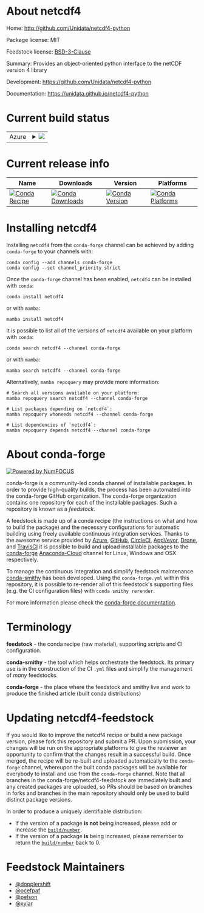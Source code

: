 About netcdf4
=============

Home: http://github.com/Unidata/netcdf4-python

Package license: MIT

Feedstock license: [BSD-3-Clause](https://github.com/conda-forge/netcdf4-feedstock/blob/main/LICENSE.txt)

Summary: Provides an object-oriented python interface to the netCDF version 4 library

Development: https://github.com/Unidata/netcdf4-python

Documentation: https://unidata.github.io/netcdf4-python

Current build status
====================


<table>
    
  <tr>
    <td>Azure</td>
    <td>
      <details>
        <summary>
          <a href="https://dev.azure.com/conda-forge/feedstock-builds/_build/latest?definitionId=676&branchName=main">
            <img src="https://dev.azure.com/conda-forge/feedstock-builds/_apis/build/status/netcdf4-feedstock?branchName=main">
          </a>
        </summary>
        <table>
          <thead><tr><th>Variant</th><th>Status</th></tr></thead>
          <tbody><tr>
              <td>linux_64_mpimpichnumpy1.20python3.8.____73_pypy</td>
              <td>
                <a href="https://dev.azure.com/conda-forge/feedstock-builds/_build/latest?definitionId=676&branchName=main">
                  <img src="https://dev.azure.com/conda-forge/feedstock-builds/_apis/build/status/netcdf4-feedstock?branchName=main&jobName=linux&configuration=linux_64_mpimpichnumpy1.20python3.8.____73_pypy" alt="variant">
                </a>
              </td>
            </tr><tr>
              <td>linux_64_mpimpichnumpy1.20python3.8.____cpython</td>
              <td>
                <a href="https://dev.azure.com/conda-forge/feedstock-builds/_build/latest?definitionId=676&branchName=main">
                  <img src="https://dev.azure.com/conda-forge/feedstock-builds/_apis/build/status/netcdf4-feedstock?branchName=main&jobName=linux&configuration=linux_64_mpimpichnumpy1.20python3.8.____cpython" alt="variant">
                </a>
              </td>
            </tr><tr>
              <td>linux_64_mpimpichnumpy1.20python3.9.____73_pypy</td>
              <td>
                <a href="https://dev.azure.com/conda-forge/feedstock-builds/_build/latest?definitionId=676&branchName=main">
                  <img src="https://dev.azure.com/conda-forge/feedstock-builds/_apis/build/status/netcdf4-feedstock?branchName=main&jobName=linux&configuration=linux_64_mpimpichnumpy1.20python3.9.____73_pypy" alt="variant">
                </a>
              </td>
            </tr><tr>
              <td>linux_64_mpimpichnumpy1.20python3.9.____cpython</td>
              <td>
                <a href="https://dev.azure.com/conda-forge/feedstock-builds/_build/latest?definitionId=676&branchName=main">
                  <img src="https://dev.azure.com/conda-forge/feedstock-builds/_apis/build/status/netcdf4-feedstock?branchName=main&jobName=linux&configuration=linux_64_mpimpichnumpy1.20python3.9.____cpython" alt="variant">
                </a>
              </td>
            </tr><tr>
              <td>linux_64_mpimpichnumpy1.21python3.10.____cpython</td>
              <td>
                <a href="https://dev.azure.com/conda-forge/feedstock-builds/_build/latest?definitionId=676&branchName=main">
                  <img src="https://dev.azure.com/conda-forge/feedstock-builds/_apis/build/status/netcdf4-feedstock?branchName=main&jobName=linux&configuration=linux_64_mpimpichnumpy1.21python3.10.____cpython" alt="variant">
                </a>
              </td>
            </tr><tr>
              <td>linux_64_mpimpichnumpy1.23python3.11.____cpython</td>
              <td>
                <a href="https://dev.azure.com/conda-forge/feedstock-builds/_build/latest?definitionId=676&branchName=main">
                  <img src="https://dev.azure.com/conda-forge/feedstock-builds/_apis/build/status/netcdf4-feedstock?branchName=main&jobName=linux&configuration=linux_64_mpimpichnumpy1.23python3.11.____cpython" alt="variant">
                </a>
              </td>
            </tr><tr>
              <td>linux_64_mpinompinumpy1.20python3.8.____73_pypy</td>
              <td>
                <a href="https://dev.azure.com/conda-forge/feedstock-builds/_build/latest?definitionId=676&branchName=main">
                  <img src="https://dev.azure.com/conda-forge/feedstock-builds/_apis/build/status/netcdf4-feedstock?branchName=main&jobName=linux&configuration=linux_64_mpinompinumpy1.20python3.8.____73_pypy" alt="variant">
                </a>
              </td>
            </tr><tr>
              <td>linux_64_mpinompinumpy1.20python3.8.____cpython</td>
              <td>
                <a href="https://dev.azure.com/conda-forge/feedstock-builds/_build/latest?definitionId=676&branchName=main">
                  <img src="https://dev.azure.com/conda-forge/feedstock-builds/_apis/build/status/netcdf4-feedstock?branchName=main&jobName=linux&configuration=linux_64_mpinompinumpy1.20python3.8.____cpython" alt="variant">
                </a>
              </td>
            </tr><tr>
              <td>linux_64_mpinompinumpy1.20python3.9.____73_pypy</td>
              <td>
                <a href="https://dev.azure.com/conda-forge/feedstock-builds/_build/latest?definitionId=676&branchName=main">
                  <img src="https://dev.azure.com/conda-forge/feedstock-builds/_apis/build/status/netcdf4-feedstock?branchName=main&jobName=linux&configuration=linux_64_mpinompinumpy1.20python3.9.____73_pypy" alt="variant">
                </a>
              </td>
            </tr><tr>
              <td>linux_64_mpinompinumpy1.20python3.9.____cpython</td>
              <td>
                <a href="https://dev.azure.com/conda-forge/feedstock-builds/_build/latest?definitionId=676&branchName=main">
                  <img src="https://dev.azure.com/conda-forge/feedstock-builds/_apis/build/status/netcdf4-feedstock?branchName=main&jobName=linux&configuration=linux_64_mpinompinumpy1.20python3.9.____cpython" alt="variant">
                </a>
              </td>
            </tr><tr>
              <td>linux_64_mpinompinumpy1.21python3.10.____cpython</td>
              <td>
                <a href="https://dev.azure.com/conda-forge/feedstock-builds/_build/latest?definitionId=676&branchName=main">
                  <img src="https://dev.azure.com/conda-forge/feedstock-builds/_apis/build/status/netcdf4-feedstock?branchName=main&jobName=linux&configuration=linux_64_mpinompinumpy1.21python3.10.____cpython" alt="variant">
                </a>
              </td>
            </tr><tr>
              <td>linux_64_mpinompinumpy1.23python3.11.____cpython</td>
              <td>
                <a href="https://dev.azure.com/conda-forge/feedstock-builds/_build/latest?definitionId=676&branchName=main">
                  <img src="https://dev.azure.com/conda-forge/feedstock-builds/_apis/build/status/netcdf4-feedstock?branchName=main&jobName=linux&configuration=linux_64_mpinompinumpy1.23python3.11.____cpython" alt="variant">
                </a>
              </td>
            </tr><tr>
              <td>linux_64_mpiopenmpinumpy1.20python3.8.____73_pypy</td>
              <td>
                <a href="https://dev.azure.com/conda-forge/feedstock-builds/_build/latest?definitionId=676&branchName=main">
                  <img src="https://dev.azure.com/conda-forge/feedstock-builds/_apis/build/status/netcdf4-feedstock?branchName=main&jobName=linux&configuration=linux_64_mpiopenmpinumpy1.20python3.8.____73_pypy" alt="variant">
                </a>
              </td>
            </tr><tr>
              <td>linux_64_mpiopenmpinumpy1.20python3.8.____cpython</td>
              <td>
                <a href="https://dev.azure.com/conda-forge/feedstock-builds/_build/latest?definitionId=676&branchName=main">
                  <img src="https://dev.azure.com/conda-forge/feedstock-builds/_apis/build/status/netcdf4-feedstock?branchName=main&jobName=linux&configuration=linux_64_mpiopenmpinumpy1.20python3.8.____cpython" alt="variant">
                </a>
              </td>
            </tr><tr>
              <td>linux_64_mpiopenmpinumpy1.20python3.9.____73_pypy</td>
              <td>
                <a href="https://dev.azure.com/conda-forge/feedstock-builds/_build/latest?definitionId=676&branchName=main">
                  <img src="https://dev.azure.com/conda-forge/feedstock-builds/_apis/build/status/netcdf4-feedstock?branchName=main&jobName=linux&configuration=linux_64_mpiopenmpinumpy1.20python3.9.____73_pypy" alt="variant">
                </a>
              </td>
            </tr><tr>
              <td>linux_64_mpiopenmpinumpy1.20python3.9.____cpython</td>
              <td>
                <a href="https://dev.azure.com/conda-forge/feedstock-builds/_build/latest?definitionId=676&branchName=main">
                  <img src="https://dev.azure.com/conda-forge/feedstock-builds/_apis/build/status/netcdf4-feedstock?branchName=main&jobName=linux&configuration=linux_64_mpiopenmpinumpy1.20python3.9.____cpython" alt="variant">
                </a>
              </td>
            </tr><tr>
              <td>linux_64_mpiopenmpinumpy1.21python3.10.____cpython</td>
              <td>
                <a href="https://dev.azure.com/conda-forge/feedstock-builds/_build/latest?definitionId=676&branchName=main">
                  <img src="https://dev.azure.com/conda-forge/feedstock-builds/_apis/build/status/netcdf4-feedstock?branchName=main&jobName=linux&configuration=linux_64_mpiopenmpinumpy1.21python3.10.____cpython" alt="variant">
                </a>
              </td>
            </tr><tr>
              <td>linux_64_mpiopenmpinumpy1.23python3.11.____cpython</td>
              <td>
                <a href="https://dev.azure.com/conda-forge/feedstock-builds/_build/latest?definitionId=676&branchName=main">
                  <img src="https://dev.azure.com/conda-forge/feedstock-builds/_apis/build/status/netcdf4-feedstock?branchName=main&jobName=linux&configuration=linux_64_mpiopenmpinumpy1.23python3.11.____cpython" alt="variant">
                </a>
              </td>
            </tr><tr>
              <td>linux_aarch64_mpimpichnumpy1.20python3.8.____73_pypy</td>
              <td>
                <a href="https://dev.azure.com/conda-forge/feedstock-builds/_build/latest?definitionId=676&branchName=main">
                  <img src="https://dev.azure.com/conda-forge/feedstock-builds/_apis/build/status/netcdf4-feedstock?branchName=main&jobName=linux&configuration=linux_aarch64_mpimpichnumpy1.20python3.8.____73_pypy" alt="variant">
                </a>
              </td>
            </tr><tr>
              <td>linux_aarch64_mpimpichnumpy1.20python3.8.____cpython</td>
              <td>
                <a href="https://dev.azure.com/conda-forge/feedstock-builds/_build/latest?definitionId=676&branchName=main">
                  <img src="https://dev.azure.com/conda-forge/feedstock-builds/_apis/build/status/netcdf4-feedstock?branchName=main&jobName=linux&configuration=linux_aarch64_mpimpichnumpy1.20python3.8.____cpython" alt="variant">
                </a>
              </td>
            </tr><tr>
              <td>linux_aarch64_mpimpichnumpy1.20python3.9.____73_pypy</td>
              <td>
                <a href="https://dev.azure.com/conda-forge/feedstock-builds/_build/latest?definitionId=676&branchName=main">
                  <img src="https://dev.azure.com/conda-forge/feedstock-builds/_apis/build/status/netcdf4-feedstock?branchName=main&jobName=linux&configuration=linux_aarch64_mpimpichnumpy1.20python3.9.____73_pypy" alt="variant">
                </a>
              </td>
            </tr><tr>
              <td>linux_aarch64_mpimpichnumpy1.20python3.9.____cpython</td>
              <td>
                <a href="https://dev.azure.com/conda-forge/feedstock-builds/_build/latest?definitionId=676&branchName=main">
                  <img src="https://dev.azure.com/conda-forge/feedstock-builds/_apis/build/status/netcdf4-feedstock?branchName=main&jobName=linux&configuration=linux_aarch64_mpimpichnumpy1.20python3.9.____cpython" alt="variant">
                </a>
              </td>
            </tr><tr>
              <td>linux_aarch64_mpimpichnumpy1.21python3.10.____cpython</td>
              <td>
                <a href="https://dev.azure.com/conda-forge/feedstock-builds/_build/latest?definitionId=676&branchName=main">
                  <img src="https://dev.azure.com/conda-forge/feedstock-builds/_apis/build/status/netcdf4-feedstock?branchName=main&jobName=linux&configuration=linux_aarch64_mpimpichnumpy1.21python3.10.____cpython" alt="variant">
                </a>
              </td>
            </tr><tr>
              <td>linux_aarch64_mpimpichnumpy1.23python3.11.____cpython</td>
              <td>
                <a href="https://dev.azure.com/conda-forge/feedstock-builds/_build/latest?definitionId=676&branchName=main">
                  <img src="https://dev.azure.com/conda-forge/feedstock-builds/_apis/build/status/netcdf4-feedstock?branchName=main&jobName=linux&configuration=linux_aarch64_mpimpichnumpy1.23python3.11.____cpython" alt="variant">
                </a>
              </td>
            </tr><tr>
              <td>linux_aarch64_mpinompinumpy1.20python3.8.____73_pypy</td>
              <td>
                <a href="https://dev.azure.com/conda-forge/feedstock-builds/_build/latest?definitionId=676&branchName=main">
                  <img src="https://dev.azure.com/conda-forge/feedstock-builds/_apis/build/status/netcdf4-feedstock?branchName=main&jobName=linux&configuration=linux_aarch64_mpinompinumpy1.20python3.8.____73_pypy" alt="variant">
                </a>
              </td>
            </tr><tr>
              <td>linux_aarch64_mpinompinumpy1.20python3.8.____cpython</td>
              <td>
                <a href="https://dev.azure.com/conda-forge/feedstock-builds/_build/latest?definitionId=676&branchName=main">
                  <img src="https://dev.azure.com/conda-forge/feedstock-builds/_apis/build/status/netcdf4-feedstock?branchName=main&jobName=linux&configuration=linux_aarch64_mpinompinumpy1.20python3.8.____cpython" alt="variant">
                </a>
              </td>
            </tr><tr>
              <td>linux_aarch64_mpinompinumpy1.20python3.9.____73_pypy</td>
              <td>
                <a href="https://dev.azure.com/conda-forge/feedstock-builds/_build/latest?definitionId=676&branchName=main">
                  <img src="https://dev.azure.com/conda-forge/feedstock-builds/_apis/build/status/netcdf4-feedstock?branchName=main&jobName=linux&configuration=linux_aarch64_mpinompinumpy1.20python3.9.____73_pypy" alt="variant">
                </a>
              </td>
            </tr><tr>
              <td>linux_aarch64_mpinompinumpy1.20python3.9.____cpython</td>
              <td>
                <a href="https://dev.azure.com/conda-forge/feedstock-builds/_build/latest?definitionId=676&branchName=main">
                  <img src="https://dev.azure.com/conda-forge/feedstock-builds/_apis/build/status/netcdf4-feedstock?branchName=main&jobName=linux&configuration=linux_aarch64_mpinompinumpy1.20python3.9.____cpython" alt="variant">
                </a>
              </td>
            </tr><tr>
              <td>linux_aarch64_mpinompinumpy1.21python3.10.____cpython</td>
              <td>
                <a href="https://dev.azure.com/conda-forge/feedstock-builds/_build/latest?definitionId=676&branchName=main">
                  <img src="https://dev.azure.com/conda-forge/feedstock-builds/_apis/build/status/netcdf4-feedstock?branchName=main&jobName=linux&configuration=linux_aarch64_mpinompinumpy1.21python3.10.____cpython" alt="variant">
                </a>
              </td>
            </tr><tr>
              <td>linux_aarch64_mpinompinumpy1.23python3.11.____cpython</td>
              <td>
                <a href="https://dev.azure.com/conda-forge/feedstock-builds/_build/latest?definitionId=676&branchName=main">
                  <img src="https://dev.azure.com/conda-forge/feedstock-builds/_apis/build/status/netcdf4-feedstock?branchName=main&jobName=linux&configuration=linux_aarch64_mpinompinumpy1.23python3.11.____cpython" alt="variant">
                </a>
              </td>
            </tr><tr>
              <td>linux_aarch64_mpiopenmpinumpy1.20python3.8.____73_pypy</td>
              <td>
                <a href="https://dev.azure.com/conda-forge/feedstock-builds/_build/latest?definitionId=676&branchName=main">
                  <img src="https://dev.azure.com/conda-forge/feedstock-builds/_apis/build/status/netcdf4-feedstock?branchName=main&jobName=linux&configuration=linux_aarch64_mpiopenmpinumpy1.20python3.8.____73_pypy" alt="variant">
                </a>
              </td>
            </tr><tr>
              <td>linux_aarch64_mpiopenmpinumpy1.20python3.8.____cpython</td>
              <td>
                <a href="https://dev.azure.com/conda-forge/feedstock-builds/_build/latest?definitionId=676&branchName=main">
                  <img src="https://dev.azure.com/conda-forge/feedstock-builds/_apis/build/status/netcdf4-feedstock?branchName=main&jobName=linux&configuration=linux_aarch64_mpiopenmpinumpy1.20python3.8.____cpython" alt="variant">
                </a>
              </td>
            </tr><tr>
              <td>linux_aarch64_mpiopenmpinumpy1.20python3.9.____73_pypy</td>
              <td>
                <a href="https://dev.azure.com/conda-forge/feedstock-builds/_build/latest?definitionId=676&branchName=main">
                  <img src="https://dev.azure.com/conda-forge/feedstock-builds/_apis/build/status/netcdf4-feedstock?branchName=main&jobName=linux&configuration=linux_aarch64_mpiopenmpinumpy1.20python3.9.____73_pypy" alt="variant">
                </a>
              </td>
            </tr><tr>
              <td>linux_aarch64_mpiopenmpinumpy1.20python3.9.____cpython</td>
              <td>
                <a href="https://dev.azure.com/conda-forge/feedstock-builds/_build/latest?definitionId=676&branchName=main">
                  <img src="https://dev.azure.com/conda-forge/feedstock-builds/_apis/build/status/netcdf4-feedstock?branchName=main&jobName=linux&configuration=linux_aarch64_mpiopenmpinumpy1.20python3.9.____cpython" alt="variant">
                </a>
              </td>
            </tr><tr>
              <td>linux_aarch64_mpiopenmpinumpy1.21python3.10.____cpython</td>
              <td>
                <a href="https://dev.azure.com/conda-forge/feedstock-builds/_build/latest?definitionId=676&branchName=main">
                  <img src="https://dev.azure.com/conda-forge/feedstock-builds/_apis/build/status/netcdf4-feedstock?branchName=main&jobName=linux&configuration=linux_aarch64_mpiopenmpinumpy1.21python3.10.____cpython" alt="variant">
                </a>
              </td>
            </tr><tr>
              <td>linux_aarch64_mpiopenmpinumpy1.23python3.11.____cpython</td>
              <td>
                <a href="https://dev.azure.com/conda-forge/feedstock-builds/_build/latest?definitionId=676&branchName=main">
                  <img src="https://dev.azure.com/conda-forge/feedstock-builds/_apis/build/status/netcdf4-feedstock?branchName=main&jobName=linux&configuration=linux_aarch64_mpiopenmpinumpy1.23python3.11.____cpython" alt="variant">
                </a>
              </td>
            </tr><tr>
              <td>linux_ppc64le_mpimpichnumpy1.20python3.8.____73_pypy</td>
              <td>
                <a href="https://dev.azure.com/conda-forge/feedstock-builds/_build/latest?definitionId=676&branchName=main">
                  <img src="https://dev.azure.com/conda-forge/feedstock-builds/_apis/build/status/netcdf4-feedstock?branchName=main&jobName=linux&configuration=linux_ppc64le_mpimpichnumpy1.20python3.8.____73_pypy" alt="variant">
                </a>
              </td>
            </tr><tr>
              <td>linux_ppc64le_mpimpichnumpy1.20python3.8.____cpython</td>
              <td>
                <a href="https://dev.azure.com/conda-forge/feedstock-builds/_build/latest?definitionId=676&branchName=main">
                  <img src="https://dev.azure.com/conda-forge/feedstock-builds/_apis/build/status/netcdf4-feedstock?branchName=main&jobName=linux&configuration=linux_ppc64le_mpimpichnumpy1.20python3.8.____cpython" alt="variant">
                </a>
              </td>
            </tr><tr>
              <td>linux_ppc64le_mpimpichnumpy1.20python3.9.____73_pypy</td>
              <td>
                <a href="https://dev.azure.com/conda-forge/feedstock-builds/_build/latest?definitionId=676&branchName=main">
                  <img src="https://dev.azure.com/conda-forge/feedstock-builds/_apis/build/status/netcdf4-feedstock?branchName=main&jobName=linux&configuration=linux_ppc64le_mpimpichnumpy1.20python3.9.____73_pypy" alt="variant">
                </a>
              </td>
            </tr><tr>
              <td>linux_ppc64le_mpimpichnumpy1.20python3.9.____cpython</td>
              <td>
                <a href="https://dev.azure.com/conda-forge/feedstock-builds/_build/latest?definitionId=676&branchName=main">
                  <img src="https://dev.azure.com/conda-forge/feedstock-builds/_apis/build/status/netcdf4-feedstock?branchName=main&jobName=linux&configuration=linux_ppc64le_mpimpichnumpy1.20python3.9.____cpython" alt="variant">
                </a>
              </td>
            </tr><tr>
              <td>linux_ppc64le_mpimpichnumpy1.21python3.10.____cpython</td>
              <td>
                <a href="https://dev.azure.com/conda-forge/feedstock-builds/_build/latest?definitionId=676&branchName=main">
                  <img src="https://dev.azure.com/conda-forge/feedstock-builds/_apis/build/status/netcdf4-feedstock?branchName=main&jobName=linux&configuration=linux_ppc64le_mpimpichnumpy1.21python3.10.____cpython" alt="variant">
                </a>
              </td>
            </tr><tr>
              <td>linux_ppc64le_mpimpichnumpy1.23python3.11.____cpython</td>
              <td>
                <a href="https://dev.azure.com/conda-forge/feedstock-builds/_build/latest?definitionId=676&branchName=main">
                  <img src="https://dev.azure.com/conda-forge/feedstock-builds/_apis/build/status/netcdf4-feedstock?branchName=main&jobName=linux&configuration=linux_ppc64le_mpimpichnumpy1.23python3.11.____cpython" alt="variant">
                </a>
              </td>
            </tr><tr>
              <td>linux_ppc64le_mpinompinumpy1.20python3.8.____73_pypy</td>
              <td>
                <a href="https://dev.azure.com/conda-forge/feedstock-builds/_build/latest?definitionId=676&branchName=main">
                  <img src="https://dev.azure.com/conda-forge/feedstock-builds/_apis/build/status/netcdf4-feedstock?branchName=main&jobName=linux&configuration=linux_ppc64le_mpinompinumpy1.20python3.8.____73_pypy" alt="variant">
                </a>
              </td>
            </tr><tr>
              <td>linux_ppc64le_mpinompinumpy1.20python3.8.____cpython</td>
              <td>
                <a href="https://dev.azure.com/conda-forge/feedstock-builds/_build/latest?definitionId=676&branchName=main">
                  <img src="https://dev.azure.com/conda-forge/feedstock-builds/_apis/build/status/netcdf4-feedstock?branchName=main&jobName=linux&configuration=linux_ppc64le_mpinompinumpy1.20python3.8.____cpython" alt="variant">
                </a>
              </td>
            </tr><tr>
              <td>linux_ppc64le_mpinompinumpy1.20python3.9.____73_pypy</td>
              <td>
                <a href="https://dev.azure.com/conda-forge/feedstock-builds/_build/latest?definitionId=676&branchName=main">
                  <img src="https://dev.azure.com/conda-forge/feedstock-builds/_apis/build/status/netcdf4-feedstock?branchName=main&jobName=linux&configuration=linux_ppc64le_mpinompinumpy1.20python3.9.____73_pypy" alt="variant">
                </a>
              </td>
            </tr><tr>
              <td>linux_ppc64le_mpinompinumpy1.20python3.9.____cpython</td>
              <td>
                <a href="https://dev.azure.com/conda-forge/feedstock-builds/_build/latest?definitionId=676&branchName=main">
                  <img src="https://dev.azure.com/conda-forge/feedstock-builds/_apis/build/status/netcdf4-feedstock?branchName=main&jobName=linux&configuration=linux_ppc64le_mpinompinumpy1.20python3.9.____cpython" alt="variant">
                </a>
              </td>
            </tr><tr>
              <td>linux_ppc64le_mpinompinumpy1.21python3.10.____cpython</td>
              <td>
                <a href="https://dev.azure.com/conda-forge/feedstock-builds/_build/latest?definitionId=676&branchName=main">
                  <img src="https://dev.azure.com/conda-forge/feedstock-builds/_apis/build/status/netcdf4-feedstock?branchName=main&jobName=linux&configuration=linux_ppc64le_mpinompinumpy1.21python3.10.____cpython" alt="variant">
                </a>
              </td>
            </tr><tr>
              <td>linux_ppc64le_mpinompinumpy1.23python3.11.____cpython</td>
              <td>
                <a href="https://dev.azure.com/conda-forge/feedstock-builds/_build/latest?definitionId=676&branchName=main">
                  <img src="https://dev.azure.com/conda-forge/feedstock-builds/_apis/build/status/netcdf4-feedstock?branchName=main&jobName=linux&configuration=linux_ppc64le_mpinompinumpy1.23python3.11.____cpython" alt="variant">
                </a>
              </td>
            </tr><tr>
              <td>linux_ppc64le_mpiopenmpinumpy1.20python3.8.____73_pypy</td>
              <td>
                <a href="https://dev.azure.com/conda-forge/feedstock-builds/_build/latest?definitionId=676&branchName=main">
                  <img src="https://dev.azure.com/conda-forge/feedstock-builds/_apis/build/status/netcdf4-feedstock?branchName=main&jobName=linux&configuration=linux_ppc64le_mpiopenmpinumpy1.20python3.8.____73_pypy" alt="variant">
                </a>
              </td>
            </tr><tr>
              <td>linux_ppc64le_mpiopenmpinumpy1.20python3.8.____cpython</td>
              <td>
                <a href="https://dev.azure.com/conda-forge/feedstock-builds/_build/latest?definitionId=676&branchName=main">
                  <img src="https://dev.azure.com/conda-forge/feedstock-builds/_apis/build/status/netcdf4-feedstock?branchName=main&jobName=linux&configuration=linux_ppc64le_mpiopenmpinumpy1.20python3.8.____cpython" alt="variant">
                </a>
              </td>
            </tr><tr>
              <td>linux_ppc64le_mpiopenmpinumpy1.20python3.9.____73_pypy</td>
              <td>
                <a href="https://dev.azure.com/conda-forge/feedstock-builds/_build/latest?definitionId=676&branchName=main">
                  <img src="https://dev.azure.com/conda-forge/feedstock-builds/_apis/build/status/netcdf4-feedstock?branchName=main&jobName=linux&configuration=linux_ppc64le_mpiopenmpinumpy1.20python3.9.____73_pypy" alt="variant">
                </a>
              </td>
            </tr><tr>
              <td>linux_ppc64le_mpiopenmpinumpy1.20python3.9.____cpython</td>
              <td>
                <a href="https://dev.azure.com/conda-forge/feedstock-builds/_build/latest?definitionId=676&branchName=main">
                  <img src="https://dev.azure.com/conda-forge/feedstock-builds/_apis/build/status/netcdf4-feedstock?branchName=main&jobName=linux&configuration=linux_ppc64le_mpiopenmpinumpy1.20python3.9.____cpython" alt="variant">
                </a>
              </td>
            </tr><tr>
              <td>linux_ppc64le_mpiopenmpinumpy1.21python3.10.____cpython</td>
              <td>
                <a href="https://dev.azure.com/conda-forge/feedstock-builds/_build/latest?definitionId=676&branchName=main">
                  <img src="https://dev.azure.com/conda-forge/feedstock-builds/_apis/build/status/netcdf4-feedstock?branchName=main&jobName=linux&configuration=linux_ppc64le_mpiopenmpinumpy1.21python3.10.____cpython" alt="variant">
                </a>
              </td>
            </tr><tr>
              <td>linux_ppc64le_mpiopenmpinumpy1.23python3.11.____cpython</td>
              <td>
                <a href="https://dev.azure.com/conda-forge/feedstock-builds/_build/latest?definitionId=676&branchName=main">
                  <img src="https://dev.azure.com/conda-forge/feedstock-builds/_apis/build/status/netcdf4-feedstock?branchName=main&jobName=linux&configuration=linux_ppc64le_mpiopenmpinumpy1.23python3.11.____cpython" alt="variant">
                </a>
              </td>
            </tr><tr>
              <td>osx_64_mpimpichnumpy1.20python3.8.____73_pypy</td>
              <td>
                <a href="https://dev.azure.com/conda-forge/feedstock-builds/_build/latest?definitionId=676&branchName=main">
                  <img src="https://dev.azure.com/conda-forge/feedstock-builds/_apis/build/status/netcdf4-feedstock?branchName=main&jobName=osx&configuration=osx_64_mpimpichnumpy1.20python3.8.____73_pypy" alt="variant">
                </a>
              </td>
            </tr><tr>
              <td>osx_64_mpimpichnumpy1.20python3.8.____cpython</td>
              <td>
                <a href="https://dev.azure.com/conda-forge/feedstock-builds/_build/latest?definitionId=676&branchName=main">
                  <img src="https://dev.azure.com/conda-forge/feedstock-builds/_apis/build/status/netcdf4-feedstock?branchName=main&jobName=osx&configuration=osx_64_mpimpichnumpy1.20python3.8.____cpython" alt="variant">
                </a>
              </td>
            </tr><tr>
              <td>osx_64_mpimpichnumpy1.20python3.9.____73_pypy</td>
              <td>
                <a href="https://dev.azure.com/conda-forge/feedstock-builds/_build/latest?definitionId=676&branchName=main">
                  <img src="https://dev.azure.com/conda-forge/feedstock-builds/_apis/build/status/netcdf4-feedstock?branchName=main&jobName=osx&configuration=osx_64_mpimpichnumpy1.20python3.9.____73_pypy" alt="variant">
                </a>
              </td>
            </tr><tr>
              <td>osx_64_mpimpichnumpy1.20python3.9.____cpython</td>
              <td>
                <a href="https://dev.azure.com/conda-forge/feedstock-builds/_build/latest?definitionId=676&branchName=main">
                  <img src="https://dev.azure.com/conda-forge/feedstock-builds/_apis/build/status/netcdf4-feedstock?branchName=main&jobName=osx&configuration=osx_64_mpimpichnumpy1.20python3.9.____cpython" alt="variant">
                </a>
              </td>
            </tr><tr>
              <td>osx_64_mpimpichnumpy1.21python3.10.____cpython</td>
              <td>
                <a href="https://dev.azure.com/conda-forge/feedstock-builds/_build/latest?definitionId=676&branchName=main">
                  <img src="https://dev.azure.com/conda-forge/feedstock-builds/_apis/build/status/netcdf4-feedstock?branchName=main&jobName=osx&configuration=osx_64_mpimpichnumpy1.21python3.10.____cpython" alt="variant">
                </a>
              </td>
            </tr><tr>
              <td>osx_64_mpimpichnumpy1.23python3.11.____cpython</td>
              <td>
                <a href="https://dev.azure.com/conda-forge/feedstock-builds/_build/latest?definitionId=676&branchName=main">
                  <img src="https://dev.azure.com/conda-forge/feedstock-builds/_apis/build/status/netcdf4-feedstock?branchName=main&jobName=osx&configuration=osx_64_mpimpichnumpy1.23python3.11.____cpython" alt="variant">
                </a>
              </td>
            </tr><tr>
              <td>osx_64_mpinompinumpy1.20python3.8.____73_pypy</td>
              <td>
                <a href="https://dev.azure.com/conda-forge/feedstock-builds/_build/latest?definitionId=676&branchName=main">
                  <img src="https://dev.azure.com/conda-forge/feedstock-builds/_apis/build/status/netcdf4-feedstock?branchName=main&jobName=osx&configuration=osx_64_mpinompinumpy1.20python3.8.____73_pypy" alt="variant">
                </a>
              </td>
            </tr><tr>
              <td>osx_64_mpinompinumpy1.20python3.8.____cpython</td>
              <td>
                <a href="https://dev.azure.com/conda-forge/feedstock-builds/_build/latest?definitionId=676&branchName=main">
                  <img src="https://dev.azure.com/conda-forge/feedstock-builds/_apis/build/status/netcdf4-feedstock?branchName=main&jobName=osx&configuration=osx_64_mpinompinumpy1.20python3.8.____cpython" alt="variant">
                </a>
              </td>
            </tr><tr>
              <td>osx_64_mpinompinumpy1.20python3.9.____73_pypy</td>
              <td>
                <a href="https://dev.azure.com/conda-forge/feedstock-builds/_build/latest?definitionId=676&branchName=main">
                  <img src="https://dev.azure.com/conda-forge/feedstock-builds/_apis/build/status/netcdf4-feedstock?branchName=main&jobName=osx&configuration=osx_64_mpinompinumpy1.20python3.9.____73_pypy" alt="variant">
                </a>
              </td>
            </tr><tr>
              <td>osx_64_mpinompinumpy1.20python3.9.____cpython</td>
              <td>
                <a href="https://dev.azure.com/conda-forge/feedstock-builds/_build/latest?definitionId=676&branchName=main">
                  <img src="https://dev.azure.com/conda-forge/feedstock-builds/_apis/build/status/netcdf4-feedstock?branchName=main&jobName=osx&configuration=osx_64_mpinompinumpy1.20python3.9.____cpython" alt="variant">
                </a>
              </td>
            </tr><tr>
              <td>osx_64_mpinompinumpy1.21python3.10.____cpython</td>
              <td>
                <a href="https://dev.azure.com/conda-forge/feedstock-builds/_build/latest?definitionId=676&branchName=main">
                  <img src="https://dev.azure.com/conda-forge/feedstock-builds/_apis/build/status/netcdf4-feedstock?branchName=main&jobName=osx&configuration=osx_64_mpinompinumpy1.21python3.10.____cpython" alt="variant">
                </a>
              </td>
            </tr><tr>
              <td>osx_64_mpinompinumpy1.23python3.11.____cpython</td>
              <td>
                <a href="https://dev.azure.com/conda-forge/feedstock-builds/_build/latest?definitionId=676&branchName=main">
                  <img src="https://dev.azure.com/conda-forge/feedstock-builds/_apis/build/status/netcdf4-feedstock?branchName=main&jobName=osx&configuration=osx_64_mpinompinumpy1.23python3.11.____cpython" alt="variant">
                </a>
              </td>
            </tr><tr>
              <td>osx_64_mpiopenmpinumpy1.20python3.8.____73_pypy</td>
              <td>
                <a href="https://dev.azure.com/conda-forge/feedstock-builds/_build/latest?definitionId=676&branchName=main">
                  <img src="https://dev.azure.com/conda-forge/feedstock-builds/_apis/build/status/netcdf4-feedstock?branchName=main&jobName=osx&configuration=osx_64_mpiopenmpinumpy1.20python3.8.____73_pypy" alt="variant">
                </a>
              </td>
            </tr><tr>
              <td>osx_64_mpiopenmpinumpy1.20python3.8.____cpython</td>
              <td>
                <a href="https://dev.azure.com/conda-forge/feedstock-builds/_build/latest?definitionId=676&branchName=main">
                  <img src="https://dev.azure.com/conda-forge/feedstock-builds/_apis/build/status/netcdf4-feedstock?branchName=main&jobName=osx&configuration=osx_64_mpiopenmpinumpy1.20python3.8.____cpython" alt="variant">
                </a>
              </td>
            </tr><tr>
              <td>osx_64_mpiopenmpinumpy1.20python3.9.____73_pypy</td>
              <td>
                <a href="https://dev.azure.com/conda-forge/feedstock-builds/_build/latest?definitionId=676&branchName=main">
                  <img src="https://dev.azure.com/conda-forge/feedstock-builds/_apis/build/status/netcdf4-feedstock?branchName=main&jobName=osx&configuration=osx_64_mpiopenmpinumpy1.20python3.9.____73_pypy" alt="variant">
                </a>
              </td>
            </tr><tr>
              <td>osx_64_mpiopenmpinumpy1.20python3.9.____cpython</td>
              <td>
                <a href="https://dev.azure.com/conda-forge/feedstock-builds/_build/latest?definitionId=676&branchName=main">
                  <img src="https://dev.azure.com/conda-forge/feedstock-builds/_apis/build/status/netcdf4-feedstock?branchName=main&jobName=osx&configuration=osx_64_mpiopenmpinumpy1.20python3.9.____cpython" alt="variant">
                </a>
              </td>
            </tr><tr>
              <td>osx_64_mpiopenmpinumpy1.21python3.10.____cpython</td>
              <td>
                <a href="https://dev.azure.com/conda-forge/feedstock-builds/_build/latest?definitionId=676&branchName=main">
                  <img src="https://dev.azure.com/conda-forge/feedstock-builds/_apis/build/status/netcdf4-feedstock?branchName=main&jobName=osx&configuration=osx_64_mpiopenmpinumpy1.21python3.10.____cpython" alt="variant">
                </a>
              </td>
            </tr><tr>
              <td>osx_64_mpiopenmpinumpy1.23python3.11.____cpython</td>
              <td>
                <a href="https://dev.azure.com/conda-forge/feedstock-builds/_build/latest?definitionId=676&branchName=main">
                  <img src="https://dev.azure.com/conda-forge/feedstock-builds/_apis/build/status/netcdf4-feedstock?branchName=main&jobName=osx&configuration=osx_64_mpiopenmpinumpy1.23python3.11.____cpython" alt="variant">
                </a>
              </td>
            </tr><tr>
              <td>osx_arm64_mpimpichnumpy1.20python3.8.____cpython</td>
              <td>
                <a href="https://dev.azure.com/conda-forge/feedstock-builds/_build/latest?definitionId=676&branchName=main">
                  <img src="https://dev.azure.com/conda-forge/feedstock-builds/_apis/build/status/netcdf4-feedstock?branchName=main&jobName=osx&configuration=osx_arm64_mpimpichnumpy1.20python3.8.____cpython" alt="variant">
                </a>
              </td>
            </tr><tr>
              <td>osx_arm64_mpimpichnumpy1.20python3.9.____cpython</td>
              <td>
                <a href="https://dev.azure.com/conda-forge/feedstock-builds/_build/latest?definitionId=676&branchName=main">
                  <img src="https://dev.azure.com/conda-forge/feedstock-builds/_apis/build/status/netcdf4-feedstock?branchName=main&jobName=osx&configuration=osx_arm64_mpimpichnumpy1.20python3.9.____cpython" alt="variant">
                </a>
              </td>
            </tr><tr>
              <td>osx_arm64_mpimpichnumpy1.21python3.10.____cpython</td>
              <td>
                <a href="https://dev.azure.com/conda-forge/feedstock-builds/_build/latest?definitionId=676&branchName=main">
                  <img src="https://dev.azure.com/conda-forge/feedstock-builds/_apis/build/status/netcdf4-feedstock?branchName=main&jobName=osx&configuration=osx_arm64_mpimpichnumpy1.21python3.10.____cpython" alt="variant">
                </a>
              </td>
            </tr><tr>
              <td>osx_arm64_mpimpichnumpy1.23python3.11.____cpython</td>
              <td>
                <a href="https://dev.azure.com/conda-forge/feedstock-builds/_build/latest?definitionId=676&branchName=main">
                  <img src="https://dev.azure.com/conda-forge/feedstock-builds/_apis/build/status/netcdf4-feedstock?branchName=main&jobName=osx&configuration=osx_arm64_mpimpichnumpy1.23python3.11.____cpython" alt="variant">
                </a>
              </td>
            </tr><tr>
              <td>osx_arm64_mpinompinumpy1.20python3.8.____cpython</td>
              <td>
                <a href="https://dev.azure.com/conda-forge/feedstock-builds/_build/latest?definitionId=676&branchName=main">
                  <img src="https://dev.azure.com/conda-forge/feedstock-builds/_apis/build/status/netcdf4-feedstock?branchName=main&jobName=osx&configuration=osx_arm64_mpinompinumpy1.20python3.8.____cpython" alt="variant">
                </a>
              </td>
            </tr><tr>
              <td>osx_arm64_mpinompinumpy1.20python3.9.____cpython</td>
              <td>
                <a href="https://dev.azure.com/conda-forge/feedstock-builds/_build/latest?definitionId=676&branchName=main">
                  <img src="https://dev.azure.com/conda-forge/feedstock-builds/_apis/build/status/netcdf4-feedstock?branchName=main&jobName=osx&configuration=osx_arm64_mpinompinumpy1.20python3.9.____cpython" alt="variant">
                </a>
              </td>
            </tr><tr>
              <td>osx_arm64_mpinompinumpy1.21python3.10.____cpython</td>
              <td>
                <a href="https://dev.azure.com/conda-forge/feedstock-builds/_build/latest?definitionId=676&branchName=main">
                  <img src="https://dev.azure.com/conda-forge/feedstock-builds/_apis/build/status/netcdf4-feedstock?branchName=main&jobName=osx&configuration=osx_arm64_mpinompinumpy1.21python3.10.____cpython" alt="variant">
                </a>
              </td>
            </tr><tr>
              <td>osx_arm64_mpinompinumpy1.23python3.11.____cpython</td>
              <td>
                <a href="https://dev.azure.com/conda-forge/feedstock-builds/_build/latest?definitionId=676&branchName=main">
                  <img src="https://dev.azure.com/conda-forge/feedstock-builds/_apis/build/status/netcdf4-feedstock?branchName=main&jobName=osx&configuration=osx_arm64_mpinompinumpy1.23python3.11.____cpython" alt="variant">
                </a>
              </td>
            </tr><tr>
              <td>osx_arm64_mpiopenmpinumpy1.20python3.8.____cpython</td>
              <td>
                <a href="https://dev.azure.com/conda-forge/feedstock-builds/_build/latest?definitionId=676&branchName=main">
                  <img src="https://dev.azure.com/conda-forge/feedstock-builds/_apis/build/status/netcdf4-feedstock?branchName=main&jobName=osx&configuration=osx_arm64_mpiopenmpinumpy1.20python3.8.____cpython" alt="variant">
                </a>
              </td>
            </tr><tr>
              <td>osx_arm64_mpiopenmpinumpy1.20python3.9.____cpython</td>
              <td>
                <a href="https://dev.azure.com/conda-forge/feedstock-builds/_build/latest?definitionId=676&branchName=main">
                  <img src="https://dev.azure.com/conda-forge/feedstock-builds/_apis/build/status/netcdf4-feedstock?branchName=main&jobName=osx&configuration=osx_arm64_mpiopenmpinumpy1.20python3.9.____cpython" alt="variant">
                </a>
              </td>
            </tr><tr>
              <td>osx_arm64_mpiopenmpinumpy1.21python3.10.____cpython</td>
              <td>
                <a href="https://dev.azure.com/conda-forge/feedstock-builds/_build/latest?definitionId=676&branchName=main">
                  <img src="https://dev.azure.com/conda-forge/feedstock-builds/_apis/build/status/netcdf4-feedstock?branchName=main&jobName=osx&configuration=osx_arm64_mpiopenmpinumpy1.21python3.10.____cpython" alt="variant">
                </a>
              </td>
            </tr><tr>
              <td>osx_arm64_mpiopenmpinumpy1.23python3.11.____cpython</td>
              <td>
                <a href="https://dev.azure.com/conda-forge/feedstock-builds/_build/latest?definitionId=676&branchName=main">
                  <img src="https://dev.azure.com/conda-forge/feedstock-builds/_apis/build/status/netcdf4-feedstock?branchName=main&jobName=osx&configuration=osx_arm64_mpiopenmpinumpy1.23python3.11.____cpython" alt="variant">
                </a>
              </td>
            </tr><tr>
              <td>win_64_mpinompinumpy1.20python3.8.____73_pypy</td>
              <td>
                <a href="https://dev.azure.com/conda-forge/feedstock-builds/_build/latest?definitionId=676&branchName=main">
                  <img src="https://dev.azure.com/conda-forge/feedstock-builds/_apis/build/status/netcdf4-feedstock?branchName=main&jobName=win&configuration=win_64_mpinompinumpy1.20python3.8.____73_pypy" alt="variant">
                </a>
              </td>
            </tr><tr>
              <td>win_64_mpinompinumpy1.20python3.8.____cpython</td>
              <td>
                <a href="https://dev.azure.com/conda-forge/feedstock-builds/_build/latest?definitionId=676&branchName=main">
                  <img src="https://dev.azure.com/conda-forge/feedstock-builds/_apis/build/status/netcdf4-feedstock?branchName=main&jobName=win&configuration=win_64_mpinompinumpy1.20python3.8.____cpython" alt="variant">
                </a>
              </td>
            </tr><tr>
              <td>win_64_mpinompinumpy1.20python3.9.____73_pypy</td>
              <td>
                <a href="https://dev.azure.com/conda-forge/feedstock-builds/_build/latest?definitionId=676&branchName=main">
                  <img src="https://dev.azure.com/conda-forge/feedstock-builds/_apis/build/status/netcdf4-feedstock?branchName=main&jobName=win&configuration=win_64_mpinompinumpy1.20python3.9.____73_pypy" alt="variant">
                </a>
              </td>
            </tr><tr>
              <td>win_64_mpinompinumpy1.20python3.9.____cpython</td>
              <td>
                <a href="https://dev.azure.com/conda-forge/feedstock-builds/_build/latest?definitionId=676&branchName=main">
                  <img src="https://dev.azure.com/conda-forge/feedstock-builds/_apis/build/status/netcdf4-feedstock?branchName=main&jobName=win&configuration=win_64_mpinompinumpy1.20python3.9.____cpython" alt="variant">
                </a>
              </td>
            </tr><tr>
              <td>win_64_mpinompinumpy1.21python3.10.____cpython</td>
              <td>
                <a href="https://dev.azure.com/conda-forge/feedstock-builds/_build/latest?definitionId=676&branchName=main">
                  <img src="https://dev.azure.com/conda-forge/feedstock-builds/_apis/build/status/netcdf4-feedstock?branchName=main&jobName=win&configuration=win_64_mpinompinumpy1.21python3.10.____cpython" alt="variant">
                </a>
              </td>
            </tr><tr>
              <td>win_64_mpinompinumpy1.23python3.11.____cpython</td>
              <td>
                <a href="https://dev.azure.com/conda-forge/feedstock-builds/_build/latest?definitionId=676&branchName=main">
                  <img src="https://dev.azure.com/conda-forge/feedstock-builds/_apis/build/status/netcdf4-feedstock?branchName=main&jobName=win&configuration=win_64_mpinompinumpy1.23python3.11.____cpython" alt="variant">
                </a>
              </td>
            </tr>
          </tbody>
        </table>
      </details>
    </td>
  </tr>
</table>

Current release info
====================

| Name | Downloads | Version | Platforms |
| --- | --- | --- | --- |
| [![Conda Recipe](https://img.shields.io/badge/recipe-netcdf4-green.svg)](https://anaconda.org/conda-forge/netcdf4) | [![Conda Downloads](https://img.shields.io/conda/dn/conda-forge/netcdf4.svg)](https://anaconda.org/conda-forge/netcdf4) | [![Conda Version](https://img.shields.io/conda/vn/conda-forge/netcdf4.svg)](https://anaconda.org/conda-forge/netcdf4) | [![Conda Platforms](https://img.shields.io/conda/pn/conda-forge/netcdf4.svg)](https://anaconda.org/conda-forge/netcdf4) |

Installing netcdf4
==================

Installing `netcdf4` from the `conda-forge` channel can be achieved by adding `conda-forge` to your channels with:

```
conda config --add channels conda-forge
conda config --set channel_priority strict
```

Once the `conda-forge` channel has been enabled, `netcdf4` can be installed with `conda`:

```
conda install netcdf4
```

or with `mamba`:

```
mamba install netcdf4
```

It is possible to list all of the versions of `netcdf4` available on your platform with `conda`:

```
conda search netcdf4 --channel conda-forge
```

or with `mamba`:

```
mamba search netcdf4 --channel conda-forge
```

Alternatively, `mamba repoquery` may provide more information:

```
# Search all versions available on your platform:
mamba repoquery search netcdf4 --channel conda-forge

# List packages depending on `netcdf4`:
mamba repoquery whoneeds netcdf4 --channel conda-forge

# List dependencies of `netcdf4`:
mamba repoquery depends netcdf4 --channel conda-forge
```


About conda-forge
=================

[![Powered by
NumFOCUS](https://img.shields.io/badge/powered%20by-NumFOCUS-orange.svg?style=flat&colorA=E1523D&colorB=007D8A)](https://numfocus.org)

conda-forge is a community-led conda channel of installable packages.
In order to provide high-quality builds, the process has been automated into the
conda-forge GitHub organization. The conda-forge organization contains one repository
for each of the installable packages. Such a repository is known as a *feedstock*.

A feedstock is made up of a conda recipe (the instructions on what and how to build
the package) and the necessary configurations for automatic building using freely
available continuous integration services. Thanks to the awesome service provided by
[Azure](https://azure.microsoft.com/en-us/services/devops/), [GitHub](https://github.com/),
[CircleCI](https://circleci.com/), [AppVeyor](https://www.appveyor.com/),
[Drone](https://cloud.drone.io/welcome), and [TravisCI](https://travis-ci.com/)
it is possible to build and upload installable packages to the
[conda-forge](https://anaconda.org/conda-forge) [Anaconda-Cloud](https://anaconda.org/)
channel for Linux, Windows and OSX respectively.

To manage the continuous integration and simplify feedstock maintenance
[conda-smithy](https://github.com/conda-forge/conda-smithy) has been developed.
Using the ``conda-forge.yml`` within this repository, it is possible to re-render all of
this feedstock's supporting files (e.g. the CI configuration files) with ``conda smithy rerender``.

For more information please check the [conda-forge documentation](https://conda-forge.org/docs/).

Terminology
===========

**feedstock** - the conda recipe (raw material), supporting scripts and CI configuration.

**conda-smithy** - the tool which helps orchestrate the feedstock.
                   Its primary use is in the construction of the CI ``.yml`` files
                   and simplify the management of *many* feedstocks.

**conda-forge** - the place where the feedstock and smithy live and work to
                  produce the finished article (built conda distributions)


Updating netcdf4-feedstock
==========================

If you would like to improve the netcdf4 recipe or build a new
package version, please fork this repository and submit a PR. Upon submission,
your changes will be run on the appropriate platforms to give the reviewer an
opportunity to confirm that the changes result in a successful build. Once
merged, the recipe will be re-built and uploaded automatically to the
`conda-forge` channel, whereupon the built conda packages will be available for
everybody to install and use from the `conda-forge` channel.
Note that all branches in the conda-forge/netcdf4-feedstock are
immediately built and any created packages are uploaded, so PRs should be based
on branches in forks and branches in the main repository should only be used to
build distinct package versions.

In order to produce a uniquely identifiable distribution:
 * If the version of a package **is not** being increased, please add or increase
   the [``build/number``](https://docs.conda.io/projects/conda-build/en/latest/resources/define-metadata.html#build-number-and-string).
 * If the version of a package **is** being increased, please remember to return
   the [``build/number``](https://docs.conda.io/projects/conda-build/en/latest/resources/define-metadata.html#build-number-and-string)
   back to 0.

Feedstock Maintainers
=====================

* [@dopplershift](https://github.com/dopplershift/)
* [@ocefpaf](https://github.com/ocefpaf/)
* [@pelson](https://github.com/pelson/)
* [@xylar](https://github.com/xylar/)


